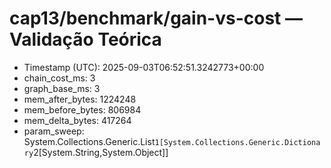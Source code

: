 # cap13/benchmark/gain-vs-cost — Validação Teórica

- Timestamp (UTC): 2025-09-03T06:52:51.3242773+00:00
- chain_cost_ms: 3
- graph_base_ms: 3
- mem_after_bytes: 1224248
- mem_before_bytes: 806984
- mem_delta_bytes: 417264
- param_sweep: System.Collections.Generic.List`1[System.Collections.Generic.Dictionary`2[System.String,System.Object]]
